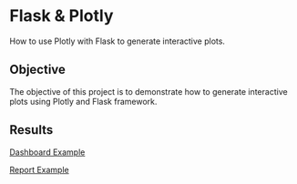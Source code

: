 # Flask & Plotly

How to use Plotly with Flask to generate interactive plots.


## Objective

The objective of this project is to demonstrate how to generate interactive plots using Plotly and Flask framework.


## Results

[Dashboard Example](https://example.com)

[Report Example](https://example.com)